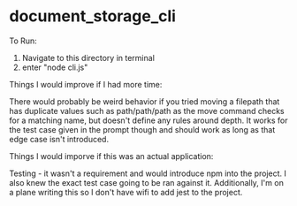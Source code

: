 # document_storage_cli

To Run:
1. Navigate to this directory in terminal
2. enter "node cli.js"

Things I would improve if I had more time:

There would probably be weird behavior if you tried moving a filepath that has duplicate values such as
path/path/path as the move command checks for a matching name, but doesn't define any rules around depth.
It works for the test case given in the prompt though and should work as long as that edge case isn't introduced.


Things I would imporve if this was an actual application:

Testing - it wasn't a requirement and would introduce npm into the project.
I also knew the exact test case going to be ran against it. Additionally, I'm on a plane writing this
so I don't have wifi to add jest to the project.



